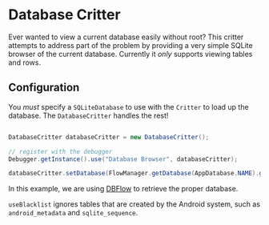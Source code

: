 # Database Critter

Ever wanted to view a current database easily without root? This critter attempts
to address part of the problem by providing a very simple SQLite browser of the
current database. Currently it _only_ supports viewing tables and rows.

## Configuration


You _must_ specify a `SQLiteDatabase` to use with the `Critter` to load up the database.
The `DatabaseCritter` handles the rest!

```java

DatabaseCritter databaseCritter = new DatabaseCritter();

// register with the debugger
Debugger.getInstance().use("Database Browser", databaseCritter);

databaseCritter.setDatabase(FlowManager.getDatabase(AppDatabase.NAME).getWritableDatabase(), useBlacklist);

```

In this example, we are using [DBFlow](https://github.com/Raizlabs/DBFlow) to retrieve the proper database.

```useBlacklist``` ignores tables that are created by the Android system, such as ```android_metadata``` and
```sqlite_sequence```.
